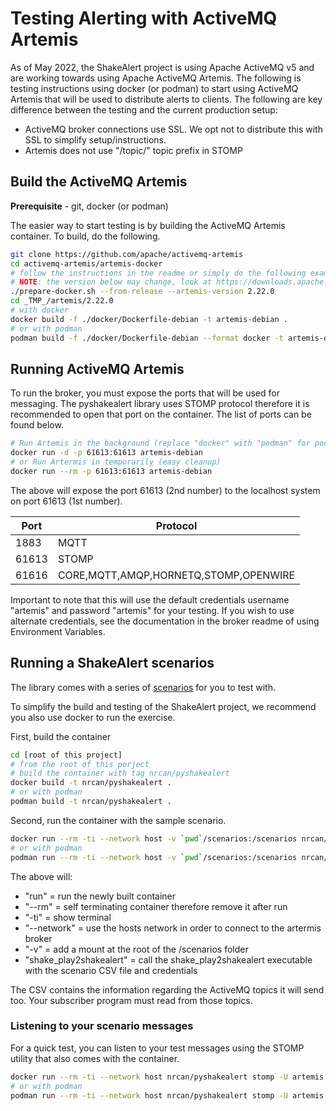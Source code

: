 # Testing Alerting with ActiveMQ Artemis

As of May 2022, the ShakeAlert project is using Apache ActiveMQ v5 and are working towards using Apache ActiveMQ Artemis.  The following is testing instructions using docker (or podman) to start using ActiveMQ Artemis that will be used to distribute alerts to clients.  The following are key difference between the testing and the current production setup:

* ActiveMQ broker connections use SSL.  We opt not to distribute this with SSL to simplify setup/instructions.
* Artemis does not use "/topic/" topic prefix in STOMP

## Build the ActiveMQ Artemis

**Prerequisite** - git, docker (or podman)

The easier way to start testing is by building the ActiveMQ Artemis container.  To build, do the following.

```bash
git clone https://github.com/apache/activemq-artemis
cd activemq-artemis/artemis-docker
# follow the instructions in the readme or simply do the following example
# NOTE: the version below may change, look at https://downloads.apache.org/activemq/activemq-artemis/, for the latest number
./prepare-docker.sh --from-release --artemis-version 2.22.0
cd _TMP_/artemis/2.22.0
# with docker
docker build -f ./docker/Dockerfile-debian -t artemis-debian .
# or with podman
podman build -f ./docker/Dockerfile-debian --format docker -t artemis-debian .
```

## Running ActiveMQ Artemis

To run the broker, you must expose the ports that will be used for messaging.  The pyshakealert library uses STOMP protocol
therefore it is recommended to open that port on the container.  The list of ports can be found below.

```bash
# Run Artemis in the background (replace "docker" with "podman" for podman)
docker run -d -p 61613:61613 artemis-debian
# or Run Artermis in temporarily (easy cleanup)
docker run --rm -p 61613:61613 artemis-debian
```

The above will expose the port 61613 (2nd number) to the localhost system on port 61613 (1st number).

| Port  | Protocol |
| ----- | -------- |
| 1883  | MQTT |
| 61613 | STOMP |
| 61616 | CORE,MQTT,AMQP,HORNETQ,STOMP,OPENWIRE |

Important to note that this will use the default credentials username "artemis" and password "artemis" for your testing.  If you wish to use alternate credentials, see the documentation in the broker readme of using Environment Variables.

## Running a ShakeAlert scenarios

The library comes with a series of [scenarios](../scenarios) for you to test with.

To simplify the build and testing of the ShakeAlert project, we recommend you also use docker to run the exercise.

First, build the container

```bash
cd [root of this project]
# from the root of this porject
# build the container with tag nrcan/pyshakealert
docker build -t nrcan/pyshakealert .
# or with podman
podman build -t nrcan/pyshakealert .
```

Second, run the container with the sample scenario.

```bash
docker run --rm -ti --network host -v `pwd`/scenarios:/scenarios nrcan/pyshakealert shake_play2shakealert -f /scenarios/test/play.csv -u artemis -p artemis --log-level DEBUG
# or with podman
podman run --rm -ti --network host -v `pwd`/scenarios:/scenarios nrcan/pyshakealert shake_play2shakealert -f /scenarios/test/play.csv -u artemis -p artemis --log-level DEBUG
```

The above will:

* "run" = run the newly built container
* "--rm" = self terminating container therefore remove it after run
* "-ti" = show terminal
* "--network" = use the hosts network in order to connect to the artermis broker
* "-v" = add a mount at the root of the /scenarios folder
* "shake_play2shakealert" = call the shake_play2shakealert executable with the scenario CSV file and credentials

The CSV contains the information regarding the ActiveMQ topics it will send too.  Your subscriber program must read from those topics.

### Listening to your scenario messages

For a quick test, you can listen to your test messages using the STOMP utility that also comes with the container.

```bash
docker run --rm -ti --network host nrcan/pyshakealert stomp -U artemis -W artemis -L eew.#
# or with podman
podman run --rm -ti --network host nrcan/pyshakealert stomp -U artemis -W artemis -L eew.#
```
